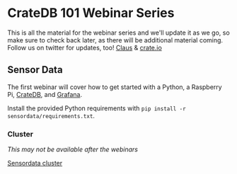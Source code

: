# CrateDB 101 Webinar Series

This is all the material for the webinar series and we'll update it as we go, so make sure to check back later, as there will be additional material coming. Follow us on twitter for updates, too!
[Claus](https://twitter.com/claus__m) &  [crate.io](https://twitter.com/crateio)

## Sensor Data
The first webinar will cover how to get started with a Python, a Raspberry Pi, [CrateDB](https://crate.io), and [Grafana](https://grafana.com).

Install the provided Python requirements with `pip install -r sensordata/requirements.txt`.

### Cluster
*This may not be available after the webinars*

[Sensordata cluster](http://147.75.64.195:4280)
